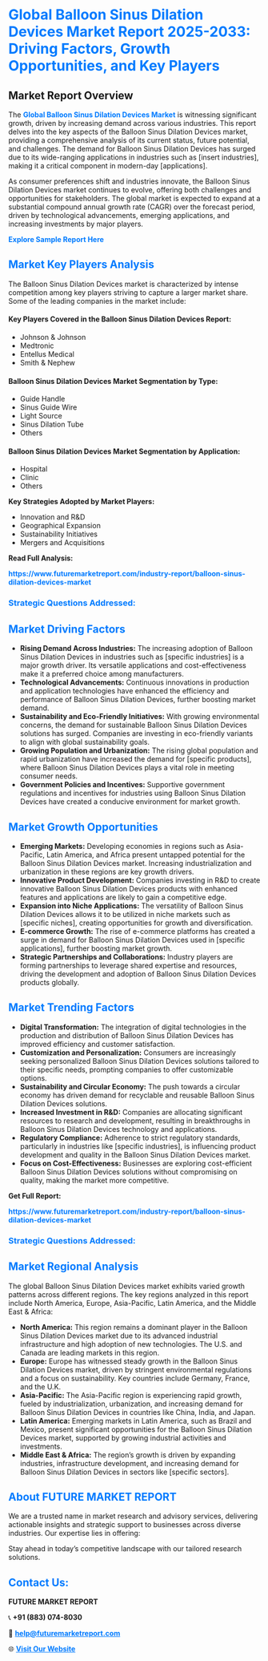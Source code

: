 <h1 style="color: #007BFF;">Global Balloon Sinus Dilation Devices Market Report 2025-2033: Driving Factors, Growth Opportunities, and Key Players</h1>

<section id="overview">
<h2>Market Report Overview</h2>
<p>The <a href="https://www.futuremarketreport.com/industry-report/balloon-sinus-dilation-devices-market" style="color: #007BFF; text-decoration: none;"><strong>Global Balloon Sinus Dilation Devices Market</strong></a> is witnessing significant growth, driven by increasing demand across various industries. This report delves into the key aspects of the Balloon Sinus Dilation Devices market, providing a comprehensive analysis of its current status, future potential, and challenges. The demand for Balloon Sinus Dilation Devices has surged due to its wide-ranging applications in industries such as [insert industries], making it a critical component in modern-day [applications].</p>
<p>As consumer preferences shift and industries innovate, the Balloon Sinus Dilation Devices market continues to evolve, offering both challenges and opportunities for stakeholders. The global market is expected to expand at a substantial compound annual growth rate (CAGR) over the forecast period, driven by technological advancements, emerging applications, and increasing investments by major players.</p>
</section>

<section id="overview">
<p><a href="https://www.futuremarketreport.com/request-sample/reportId=53656" style="color: #007BFF; text-decoration: none;"><strong>Explore Sample Report Here</strong></a></p>
</section>

<section id="key-players">
<h2 style="color: #007BFF;">Market Key Players Analysis</h2>
<p>The Balloon Sinus Dilation Devices market is characterized by intense competition among key players striving to capture a larger market share. Some of the leading companies in the market include:</p>
<h4>Key Players Covered in the Balloon Sinus Dilation Devices Report:</h4>
<ul><li>Johnson &amp; Johnson</li><li>Medtronic</li><li>Entellus Medical</li><li>Smith &amp; Nephew</li></ul>
<h4>Balloon Sinus Dilation Devices Market Segmentation by Type:</h4>
<ul><li>Guide Handle</li><li>Sinus Guide Wire</li><li>Light Source</li><li>Sinus Dilation Tube</li><li>Others</li></ul>

<h4>Balloon Sinus Dilation Devices Market Segmentation by Application:</h4>
<ul><li>Hospital</li><li>Clinic</li><li>Others</li></ul>
<p><strong>Key Strategies Adopted by Market Players:</strong></p>
<ul>
<li>Innovation and R&D</li>
<li>Geographical Expansion</li>
<li>Sustainability Initiatives</li>
<li>Mergers and Acquisitions</li>
</ul>
</section>

<section>
<p><strong>Read Full Analysis: </strong></p><a href="https://www.futuremarketreport.com/industry-report/balloon-sinus-dilation-devices-market" style="color: #007BFF; text-decoration: none;"><strong>https://www.futuremarketreport.com/industry-report/balloon-sinus-dilation-devices-market</strong></a>
<h3 style="color: #007BFF;">Strategic Questions Addressed:</h3>
</section>

<section id="driving-factors">
<h2 style="color: #007BFF;">Market Driving Factors</h2>
<ul>
<li><strong>Rising Demand Across Industries:</strong> The increasing adoption of Balloon Sinus Dilation Devices in industries such as [specific industries] is a major growth driver. Its versatile applications and cost-effectiveness make it a preferred choice among manufacturers.</li>
<li><strong>Technological Advancements:</strong> Continuous innovations in production and application technologies have enhanced the efficiency and performance of Balloon Sinus Dilation Devices, further boosting market demand.</li>
<li><strong>Sustainability and Eco-Friendly Initiatives:</strong> With growing environmental concerns, the demand for sustainable Balloon Sinus Dilation Devices solutions has surged. Companies are investing in eco-friendly variants to align with global sustainability goals.</li>
<li><strong>Growing Population and Urbanization:</strong> The rising global population and rapid urbanization have increased the demand for [specific products], where Balloon Sinus Dilation Devices plays a vital role in meeting consumer needs.</li>
<li><strong>Government Policies and Incentives:</strong> Supportive government regulations and incentives for industries using Balloon Sinus Dilation Devices have created a conducive environment for market growth.</li>
</ul>
</section>

<section id="growth-opportunities">
<h2 style="color: #007BFF;">Market Growth Opportunities</h2>
<ul>
<li><strong>Emerging Markets:</strong> Developing economies in regions such as Asia-Pacific, Latin America, and Africa present untapped potential for the Balloon Sinus Dilation Devices market. Increasing industrialization and urbanization in these regions are key growth drivers.</li>
<li><strong>Innovative Product Development:</strong> Companies investing in R&D to create innovative Balloon Sinus Dilation Devices products with enhanced features and applications are likely to gain a competitive edge.</li>
<li><strong>Expansion into Niche Applications:</strong> The versatility of Balloon Sinus Dilation Devices allows it to be utilized in niche markets such as [specific niches], creating opportunities for growth and diversification.</li>
<li><strong>E-commerce Growth:</strong> The rise of e-commerce platforms has created a surge in demand for Balloon Sinus Dilation Devices used in [specific applications], further boosting market growth.</li>
<li><strong>Strategic Partnerships and Collaborations:</strong> Industry players are forming partnerships to leverage shared expertise and resources, driving the development and adoption of Balloon Sinus Dilation Devices products globally.</li>
</ul>
</section>

<section id="trending-factors">
<h2 style="color: #007BFF;">Market Trending Factors</h2>
<ul>
<li><strong>Digital Transformation:</strong> The integration of digital technologies in the production and distribution of Balloon Sinus Dilation Devices has improved efficiency and customer satisfaction.</li>
<li><strong>Customization and Personalization:</strong> Consumers are increasingly seeking personalized Balloon Sinus Dilation Devices solutions tailored to their specific needs, prompting companies to offer customizable options.</li>
<li><strong>Sustainability and Circular Economy:</strong> The push towards a circular economy has driven demand for recyclable and reusable Balloon Sinus Dilation Devices solutions.</li>
<li><strong>Increased Investment in R&D:</strong> Companies are allocating significant resources to research and development, resulting in breakthroughs in Balloon Sinus Dilation Devices technology and applications.</li>
<li><strong>Regulatory Compliance:</strong> Adherence to strict regulatory standards, particularly in industries like [specific industries], is influencing product development and quality in the Balloon Sinus Dilation Devices market.</li>
<li><strong>Focus on Cost-Effectiveness:</strong> Businesses are exploring cost-efficient Balloon Sinus Dilation Devices solutions without compromising on quality, making the market more competitive.</li>
</ul>
</section>

<section>
<p><strong>Get Full Report: </strong></p><a href="https://www.futuremarketreport.com/industry-report/balloon-sinus-dilation-devices-market" style="color: #007BFF; text-decoration: none;"><strong>https://www.futuremarketreport.com/industry-report/balloon-sinus-dilation-devices-market</strong></a>
<h3 style="color: #007BFF;">Strategic Questions Addressed:</h3>
</section>


<section id="regional-analysis">
<h2 style="color: #007BFF;">Market Regional Analysis</h2>
<p>The global Balloon Sinus Dilation Devices market exhibits varied growth patterns across different regions. The key regions analyzed in this report include North America, Europe, Asia-Pacific, Latin America, and the Middle East & Africa:</p>
<ul>
<li><strong>North America:</strong> This region remains a dominant player in the Balloon Sinus Dilation Devices market due to its advanced industrial infrastructure and high adoption of new technologies. The U.S. and Canada are leading markets in this region.</li>
<li><strong>Europe:</strong> Europe has witnessed steady growth in the Balloon Sinus Dilation Devices market, driven by stringent environmental regulations and a focus on sustainability. Key countries include Germany, France, and the U.K.</li>
<li><strong>Asia-Pacific:</strong> The Asia-Pacific region is experiencing rapid growth, fueled by industrialization, urbanization, and increasing demand for Balloon Sinus Dilation Devices in countries like China, India, and Japan.</li>
<li><strong>Latin America:</strong> Emerging markets in Latin America, such as Brazil and Mexico, present significant opportunities for the Balloon Sinus Dilation Devices market, supported by growing industrial activities and investments.</li>
<li><strong>Middle East & Africa:</strong> The region’s growth is driven by expanding industries, infrastructure development, and increasing demand for Balloon Sinus Dilation Devices in sectors like [specific sectors].</li>
</ul>
</section>

<footer>
<h2 style="color: #007BFF;">About FUTURE MARKET REPORT</h2>
<p>We are a trusted name in market research and advisory services, delivering actionable insights and strategic support to businesses across diverse industries. Our expertise lies in offering:</p>

<p>Stay ahead in today’s competitive landscape with our tailored research solutions.</p>

<h2 style="color: #007BFF;">Contact Us:</h2>
<p><strong>FUTURE MARKET REPORT</strong></p>
<p>📞 <strong>+91 (883) 074-8030</strong></p>
<p>📧 <strong><a href="mailto:help@futuremarketreport.com" style="color: #007BFF;">help@futuremarketreport.com</a></strong></p>
<p>🌐 <strong><a href="https://www.futuremarketreport.com/" style="color: #007BFF;">Visit Our Website</a></strong></p>
</footer>